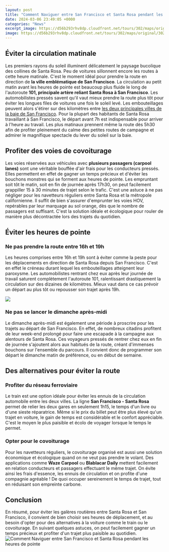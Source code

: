 ```yaml
---
layout: post
title: "Comment Naviguer entre San Francisco et Santa Rosa pendant les heures de pointe"
date: 2024-03-06 23:49:05 +0000
categories: "News"
excerpt_image: https://d56b293rhv8dp.cloudfront.net/tours/302/maps/original/302-tour-pacific-coast-highway-motorcycle-tour-los-angeles-to-san-francisco-eaglerider.jpg?1596479165
image: https://d56b293rhv8dp.cloudfront.net/tours/302/maps/original/302-tour-pacific-coast-highway-motorcycle-tour-los-angeles-to-san-francisco-eaglerider.jpg?1596479165
---
```


## Éviter la circulation matinale 
Les premiers rayons du soleil illuminent délicatement le paysage bucolique des collines de Santa Rosa. Peu de voitures sillonnent encore les routes à cette heure matinale. C'est le moment idéal pour prendre la route en direction de **la ville emblématique de San Francisco**. 
La circulation au petit matin avant les heures de pointe est beaucoup plus fluide le long de l'autoroute **101, principale artère reliant Santa Rosa à San Francisco**. Les automobilistes pressés savent qu'il vaut mieux prendre la route plus tôt pour éviter les longues files de voitures une fois le soleil levé. Les embouteillages peuvent alors s'étirer sur des kilomètres entre [les deux principales villes de la baie de San Francisco](https://thetopnews.github.io/the-evolution-of-ken-kaneki/). 
Pour la plupart des habitants de Santa Rosa travaillant à San Francisco, le départ avant 7h est indispensable pour arriver à l'heure au travail. Les plus matinaux prennent même la route dès 5h30 afin de profiter pleinement du calme des petites routes de campagne et admirer le magnifique spectacle du lever du soleil sur la baie.
## Profiter des voies de covoiturage
Les voies réservées aux véhicules avec **plusieurs passagers (carpool lanes)** sont une véritable bouffée d'air frais pour les conducteurs pressés. Elles permettent en effet de gagner un temps précieux et d'éviter les bouchons monstres qui se forment aux heures de pointe. 
Les empruntant soit tôt le matin, soit en fin de journée après 17h30, on peut facilement grappiller 15 à 30 minutes de trajet selon le trafic. C'est une astuce à ne pas négliger pour les navetteurs réguliers entre Santa Rosa et la métropole californienne. 
Il suffit de bien s'assurer d'emprunter les voies HOV, repérables par leur marquage au sol orange, dès que le nombre de passagers est suffisant. C'est la solution idéale et écologique pour rouler de manière plus décontractée lors des trajets du quotidien.
## Éviter les heures de pointe 
### Ne pas prendre la route entre 16h et 19h
Les heures comprises entre 16h et 19h sont à éviter comme la peste pour les déplacements en direction de Santa Rosa depuis San Francisco. C'est en effet le créneau durant lequel les embouteillages atteignent leur paroxysme. 
Les automobilistes rentrant chez eux après leur journée de travail saturent complètement l'autoroute 101, ralentissant drastiquement la circulation sur des dizaines de kilomètres. Mieux vaut dans ce cas prévoir un départ au plus tôt ou repousser son trajet après 19h.

![](https://i.pinimg.com/originals/81/d9/af/81d9af85028ada4e2b0d7abeb53aecce.jpg)
### Ne pas se lancer le dimanche après-midi 
Le dimanche après-midi est également une période à proscrire pour les trajets au départ de San Francisco. En effet, de nombreux citadins profitent de leur week-end prolongé pour faire une escapade à la campagne aux alentours de Santa Rosa. 
Ces voyageurs pressés de rentrer chez eux en fin de journée s'ajoutent alors aux habitués de la route, créant d'immenses bouchons sur l'ensemble du parcours. Il convient donc de programmer son départ le dimanche matin de préférence, ou en début de semaine.
## Des alternatives pour éviter la route
### Profiter du réseau ferroviaire 
Le train est une option idéale pour éviter les ennuis de la circulation automobile entre les deux villes. La ligne **San Francisco - Santa Rosa** permet de relier les deux gares en seulement 1h15, le temps d'un livre ou d'une sieste réparatrice. 
Même si le prix du billet peut être plus élevé qu'un trajet en voiture, le gain de temps est considérable et le confort appréciable. C'est le moyen le plus paisible et écolo de voyager lorsque le temps le permet.
### Opter pour le covoiturage 
Pour les navetteurs réguliers, le covoiturage organisé est aussi une solution économique et écologique quand on ne veut pas prendre le volant. Des applications comme **Waze Carpool** ou **Blablacar Daily** mettent facilement en relation conducteurs et passagers effectuant le même trajet. 
On évite ainsi les frais d'essence, les ennuis de circulation et on profite d'une compagnie agréable ! De quoi occuper sereinement le temps de trajet, tout en réduisant son empreinte carbone.
## Conclusion
En résumé, pour éviter les galères routières entre Santa Rosa et San Francisco, il convient de bien choisir ses heures de déplacement, et au besoin d'opter pour des alternatives à la voiture comme le train ou le covoiturage. En suivant quelques astuces, on peut facilement gagner un temps précieux et profiter d'un trajet plus paisible au quotidien.
![Comment Naviguer entre San Francisco et Santa Rosa pendant les heures de pointe](https://d56b293rhv8dp.cloudfront.net/tours/302/maps/original/302-tour-pacific-coast-highway-motorcycle-tour-los-angeles-to-san-francisco-eaglerider.jpg?1596479165)